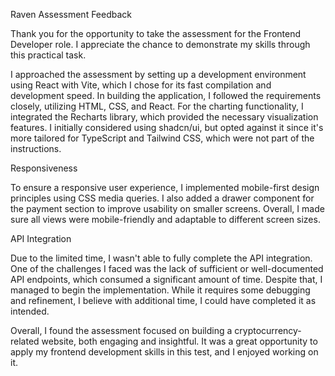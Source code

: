 Raven Assessment Feedback

Thank you for the opportunity to take the assessment for the Frontend Developer role. I appreciate the chance to demonstrate my skills through this practical task.

I approached the assessment by setting up a development environment using React with Vite, which I chose for its fast compilation and development speed. In building the application, I followed the requirements closely, utilizing HTML, CSS, and React. For the charting functionality, I integrated the Recharts library, which provided the necessary visualization features. I initially considered using shadcn/ui, but opted against it since it's more tailored for TypeScript and Tailwind CSS, which were not part of the instructions.

Responsiveness

To ensure a responsive user experience, I implemented mobile-first design principles using CSS media queries. I also added a drawer component for the payment section to improve usability on smaller screens. Overall, I made sure all views were mobile-friendly and adaptable to different screen sizes.

API Integration

Due to the limited time, I wasn't able to fully complete the API integration. One of the challenges I faced was the lack of sufficient or well-documented API endpoints, which consumed a significant amount of time. Despite that, I managed to begin the implementation. While it requires some debugging and refinement, I believe with additional time, I could have completed it as intended.

Overall, I found the assessment focused on building a cryptocurrency-related website, both engaging and insightful. It was a great opportunity to apply my frontend development skills in this test, and I enjoyed working on it.

